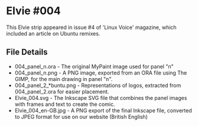 Elvie #004
==========
This Elvie strip appeared in issue #4 of 'Linux Voice' magazine, which included an article on Ubuntu remixes.


File Details
------------
* 004_panel_n.ora            - The original MyPaint image used for panel "n"
* 004_panel_n.png            - A PNG image, exported from an ORA file using The GIMP, for the main drawing in panel "n".
* 004_panel_2_*buntu.png     - Representations of logos, extracted from 004_panel_2.ora for easier placement.
* Elvie_004.svg              - The Inkscape SVG file that combines the panel images with frames and text to create the comic.
* Elvie_004_en-GB.jpg        - A PNG export of the final Inkscape file, converted to JPEG format for use on our website (British English)


